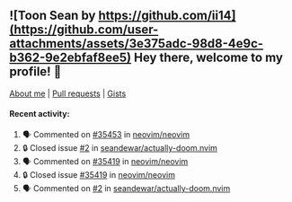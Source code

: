 ## ![Toon Sean by https://github.com/ii14](https://github.com/user-attachments/assets/3e375adc-98d8-4e9c-b362-9e2ebfaf8ee5) Hey there, welcome to my profile! 👋

[About me](https://seandewar.github.io/)
 | [Pull requests](https://github.com/search?p=1&q=author%3Aseandewar+is%3Apr)
 | [Gists](https://gist.github.com/seandewar)

#### Recent activity:

<!--START_SECTION:activity-->
1. 🗣 Commented on [#35453](https://github.com/neovim/neovim/issues/35453#issuecomment-3218297863) in [neovim/neovim](https://github.com/neovim/neovim)
2. 🔒 Closed issue [#2](https://github.com/seandewar/actually-doom.nvim/issues/2) in [seandewar/actually-doom.nvim](https://github.com/seandewar/actually-doom.nvim)
3. 🗣 Commented on [#35419](https://github.com/neovim/neovim/issues/35419#issuecomment-3211298367) in [neovim/neovim](https://github.com/neovim/neovim)
4. 🔒 Closed issue [#35419](https://github.com/neovim/neovim/issues/35419) in [neovim/neovim](https://github.com/neovim/neovim)
5. 🗣 Commented on [#2](https://github.com/seandewar/actually-doom.nvim/issues/2#issuecomment-3208594720) in [seandewar/actually-doom.nvim](https://github.com/seandewar/actually-doom.nvim)
<!--END_SECTION:activity-->
